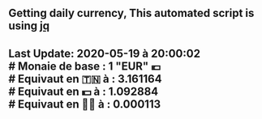 ## Getting daily currency, This automated script is using [jq](https://stedolan.github.io/jq/)
## Last Update:  2020-05-19 à 20:00:02 </br># Monaie de base : 1 "EUR" 💶 </br> # Equivaut en 🇹🇳 à :  3.161164 </br> # Equivaut en 💵 à : 1.092884</br> # Equivaut en 🐱‍💻 à :  0.000113
